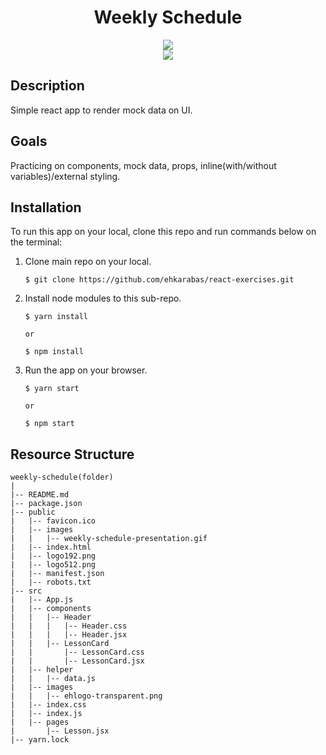 <div align=center>
	<h1>Weekly Schedule</h1>
</div>

<div align="center">
	<a href="https://weekly-schedule-ehkarabas.netlify.app/">
		<img src="https://img.shields.io/badge/live-%23.svg?&style=for-the-badge&logo=www&logoColor=white%22&color=black">
	</a>
	<br>
	<img src="./public/images/weekly-schedule-presentation.gif"/>
</div>

## Description

Simple react app to render mock data on UI.

## Goals

Practicing on components, mock data, props, inline(with/without variables)/external styling.

## Installation

To run this app on your local, clone this repo and run commands below on the terminal:

1. Clone main repo on your local.
    ```shell
    $ git clone https://github.com/ehkarabas/react-exercises.git
    ```

2. Install node modules to this sub-repo.
    ```shell
    $ yarn install
    
    or

    $ npm install
    ```

3. Run the app on your browser.
    ```shell
    $ yarn start
    
    or

    $ npm start
    ```

## Resource Structure 

```
weekly-schedule(folder)
|
|-- README.md
|-- package.json
|-- public
|   |-- favicon.ico
|   |-- images
|   |   |-- weekly-schedule-presentation.gif
|   |-- index.html
|   |-- logo192.png
|   |-- logo512.png
|   |-- manifest.json
|   |-- robots.txt
|-- src
|   |-- App.js
|   |-- components
|   |   |-- Header
|   |   |   |-- Header.css
|   |   |   |-- Header.jsx
|   |   |-- LessonCard
|   |       |-- LessonCard.css
|   |       |-- LessonCard.jsx
|   |-- helper
|   |   |-- data.js
|   |-- images
|   |   |-- ehlogo-transparent.png
|   |-- index.css
|   |-- index.js
|   |-- pages
|       |-- Lesson.jsx
|-- yarn.lock
```


